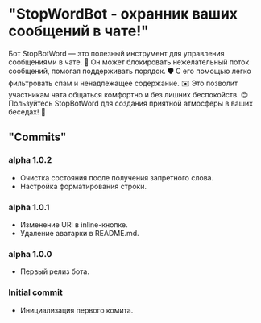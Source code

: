 # "StopWordBot - охранник ваших сообщений в чате!"

Бот StopBotWord — это полезный инструмент для управления сообщениями в чате. 🚫
Он может блокировать нежелательный поток сообщений, помогая поддерживать порядок. 🛡️
С его помощью легко фильтровать спам и ненадлежащее содержание. ✉️
Это позволит участникам чата общаться комфортно и без лишних беспокойств. 😊
Пользуйтесь StopBotWord для создания приятной атмосферы в ваших беседах! 🌟

## "Commits"
### alpha 1.0.2
- Очистка состояния после получения запретного слова.
- Настройка форматирования строки.
  
### alpha 1.0.1
- Изменение URl в inline-кнопке.
- Удаление аватарки в README.md.
### alpha 1.0.0
- Первый релиз бота.

### Initial commit
- Инициализация первого комита.
